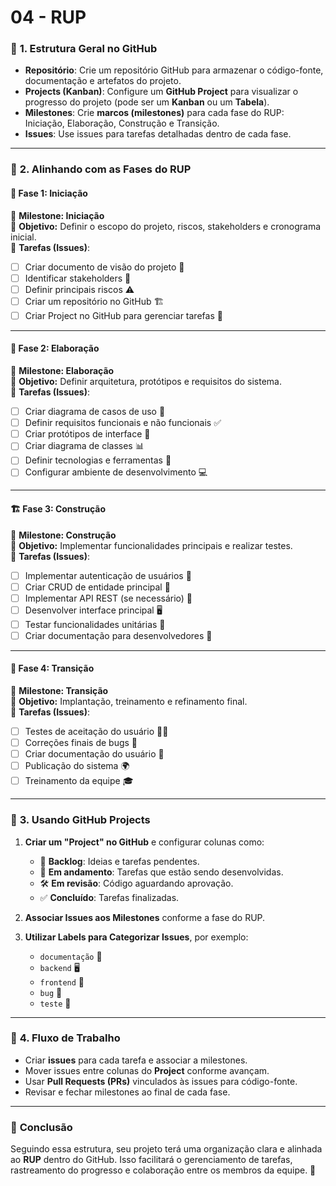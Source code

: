 # 04 - RUP

### 🔹 **1. Estrutura Geral no GitHub**
- **Repositório**: Crie um repositório GitHub para armazenar o código-fonte, documentação e artefatos do projeto.
- **Projects (Kanban)**: Configure um **GitHub Project** para visualizar o progresso do projeto (pode ser um **Kanban** ou um **Tabela**).
- **Milestones**: Crie **marcos (milestones)** para cada fase do RUP: Iniciação, Elaboração, Construção e Transição.
- **Issues**: Use issues para tarefas detalhadas dentro de cada fase.

---

### 🔹 **2. Alinhando com as Fases do RUP**
#### 📌 **Fase 1: Iniciação**
📅 **Milestone: Iniciação**  
🎯 **Objetivo:** Definir o escopo do projeto, riscos, stakeholders e cronograma inicial.  
📝 **Tarefas (Issues)**:
- [ ] Criar documento de visão do projeto 📄  
- [ ] Identificar stakeholders 👥  
- [ ] Definir principais riscos ⚠️  
- [ ] Criar um repositório no GitHub 🏗  
- [ ] Criar Project no GitHub para gerenciar tarefas 📌  

---

#### 🚀 **Fase 2: Elaboração**
📅 **Milestone: Elaboração**  
🎯 **Objetivo:** Definir arquitetura, protótipos e requisitos do sistema.  
📝 **Tarefas (Issues)**:
- [ ] Criar diagrama de casos de uso 📌  
- [ ] Definir requisitos funcionais e não funcionais ✅  
- [ ] Criar protótipos de interface 🎨  
- [ ] Criar diagrama de classes 📊  
- [ ] Definir tecnologias e ferramentas 🔧  
- [ ] Configurar ambiente de desenvolvimento 💻  

---

#### 🏗 **Fase 3: Construção**
📅 **Milestone: Construção**  
🎯 **Objetivo:** Implementar funcionalidades principais e realizar testes.  
📝 **Tarefas (Issues)**:
- [ ] Implementar autenticação de usuários 🔑  
- [ ] Criar CRUD de entidade principal 📂  
- [ ] Implementar API REST (se necessário) 🔗  
- [ ] Desenvolver interface principal 🖥  
- [ ] Testar funcionalidades unitárias 🧪  
- [ ] Criar documentação para desenvolvedores 📖  

---

#### 🚢 **Fase 4: Transição**
📅 **Milestone: Transição**  
🎯 **Objetivo:** Implantação, treinamento e refinamento final.  
📝 **Tarefas (Issues)**:
- [ ] Testes de aceitação do usuário 👨‍💻  
- [ ] Correções finais de bugs 🐛  
- [ ] Criar documentação do usuário 📘  
- [ ] Publicação do sistema 🌍  
- [ ] Treinamento da equipe 🎓  

---

### 🔹 **3. Usando GitHub Projects**
1. **Criar um "Project" no GitHub** e configurar colunas como:
   - 📌 **Backlog**: Ideias e tarefas pendentes.
   - 🚧 **Em andamento**: Tarefas que estão sendo desenvolvidas.
   - 🛠 **Em revisão**: Código aguardando aprovação.
   - ✅ **Concluído**: Tarefas finalizadas.

2. **Associar Issues aos Milestones** conforme a fase do RUP.

3. **Utilizar Labels para Categorizar Issues**, por exemplo:
   - `documentação` 📝
   - `backend` 🖥  
   - `frontend` 🎨  
   - `bug` 🐛  
   - `teste` 🧪  

---

### 🔹 **4. Fluxo de Trabalho**
- Criar **issues** para cada tarefa e associar a milestones.  
- Mover issues entre colunas do **Project** conforme avançam.  
- Usar **Pull Requests (PRs)** vinculados às issues para código-fonte.  
- Revisar e fechar milestones ao final de cada fase.

---

### 🔹 **Conclusão**
Seguindo essa estrutura, seu projeto terá uma organização clara e alinhada ao **RUP** dentro do GitHub. Isso facilitará o gerenciamento de tarefas, rastreamento do progresso e colaboração entre os membros da equipe. 🚀